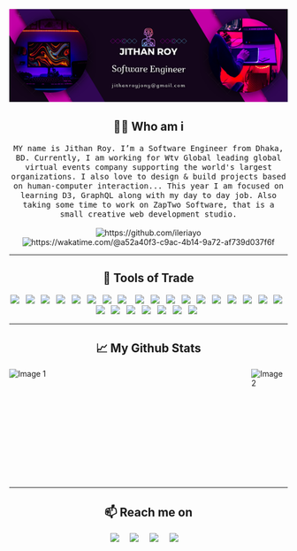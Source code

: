 <div align="center">
  <img src="https://github.com/JithanRoy/JithanRoy/blob/master/profileBanner.png" alt="header"/>
</div>

<!-- <h2 align="center"> (Open for Hiring)</h2>
 -->
<h2 align="center"> 👨‍💻 Who am i</h2>
<p align="center">
  <samp>MY name is Jithan Roy. I’m a Software Engineer from Dhaka, BD. Currently, I am working for Wtv Global leading global virtual events company supporting the world's largest organizations. I also love to design & build projects based on human-computer interaction...
This year I am focused on learning D3, GraphQL along with my day to day job. Also taking some time to work on ZapTwo Software, that is a small creative web development studio.
  </samp>
  <br> <br>
  <img src="https://komarev.com/ghpvc/?username=csalkemy" alt="https://github.com/ileriayo" />
    <img src="https://wakatime.com/badge/user/a52a40f3-c9ac-4b14-9a72-af739d037f6f.svg" alt="https://wakatime.com/@a52a40f3-c9ac-4b14-9a72-af739d037f6f"/>
</p>

<hr>

<h2 align="center"> 🔭 Tools of Trade</h2>
<p align="center">
    <img src="https://img.shields.io/badge/react-%2320232a.svg?style=for-the-badge&logo=react&logoColor=%2361DAFB" />&nbsp;&nbsp;
   <img src="https://img.shields.io/badge/react_native-%2320232a.svg?style=for-the-badge&logo=react&logoColor=%2361DAFB" />&nbsp;&nbsp;
   <img src="https://img.shields.io/badge/Next-black?style=for-the-badge&logo=next.js&logoColor=white" />&nbsp;&nbsp;
    <img src="https://img.shields.io/badge/nestjs-%23E0234E.svg?style=for-the-badge&logo=nestjs&logoColor=white" />&nbsp;&nbsp;
   <img src="https://img.shields.io/badge/Gatsby-%23663399.svg?style=for-the-badge&logo=gatsby&logoColor=white" />&nbsp;&nbsp;
  <img src="https://img.shields.io/badge/vuejs-%2335495e.svg?style=for-the-badge&logo=vuedotjs&logoColor=%234FC08D" />&nbsp;&nbsp;
  <img src="https://img.shields.io/badge/redux-%23593d88.svg?style=for-the-badge&logo=redux&logoColor=white" />&nbsp;&nbsp;
  <img src="https://img.shields.io/badge/node.js%20-%2343853D.svg?&style=for-the-badge&logo=node.js&logoColor=white" />&nbsp;&nbsp;&nbsp;
  <img src="https://img.shields.io/badge/angular-%23DD0031.svg?style=for-the-badge&logo=angular&logoColor=white" />&nbsp;&nbsp;
  <img src="https://img.shields.io/badge/tailwindcss-%2338B2AC.svg?style=for-the-badge&logo=tailwind-css&logoColor=white" />&nbsp;&nbsp;
  <img src="https://img.shields.io/badge/MUI-%230081CB.svg?style=for-the-badge&logo=mui&logoColor=white" />&nbsp;&nbsp;
  <img src="https://img.shields.io/badge/-AntDesign-%230170FE?style=for-the-badge&logo=ant-design&logoColor=white" />&nbsp;&nbsp;
  <img src="https://img.shields.io/badge/SASS-hotpink.svg?style=for-the-badge&logo=SASS&logoColor=white" />&nbsp;&nbsp;
  <img src="https://img.shields.io/badge/bootstrap-%238511FA.svg?style=for-the-badge&logo=bootstrap&logoColor=white" />&nbsp;&nbsp;
   <img src="https://img.shields.io/badge/bulma-00D0B1?style=for-the-badge&logo=bulma&logoColor=white" />&nbsp;&nbsp;
  <img src="https://img.shields.io/badge/Framer-black?style=for-the-badge&logo=framer&logoColor=blue" />&nbsp;&nbsp;
  <img src="https://img.shields.io/badge/chakra-%234ED1C5.svg?style=for-the-badge&logo=chakraui&logoColor=white" />&nbsp;&nbsp;
  <img src="https://img.shields.io/badge/Firebase-039BE5?style=for-the-badge&logo=Firebase&logoColor=white" />&nbsp;&nbsp;
  <img src="https://img.shields.io/badge/MongoDB-%234ea94b.svg?style=for-the-badge&logo=mongodb&logoColor=white" />&nbsp;&nbsp;
  <img src="https://img.shields.io/badge/mysql-%2300f.svg?style=for-the-badge&logo=mysql&logoColor=white" />&nbsp;&nbsp;
   <img src="https://img.shields.io/badge/Canva-%2300C4CC.svg?style=for-the-badge&logo=Canva&logoColor=white" />&nbsp;&nbsp;
  <img src="https://img.shields.io/badge/Pug-FFF?style=for-the-badge&logo=pug&logoColor=A86454" />&nbsp;&nbsp;
  <img src="https://img.shields.io/badge/Quasar-16B7FB?style=for-the-badge&logo=quasar&logoColor=black" />&nbsp;&nbsp;
  <img src="https://img.shields.io/badge/netlify-%23000000.svg?style=for-the-badge&logo=netlify&logoColor=#00C7B7" />&nbsp;&nbsp;
  <img src="https://img.shields.io/badge/vercel-%23000000.svg?style=for-the-badge&logo=vercel&logoColor=whit" />&nbsp;&nbsp;
</p>

<hr>

<h2 align="center">📈 My Github Stats</h2>

<div style="display: flex;align-content: center; align-items: center; justify-content:center; flex-direction: row;" >
    <img style="height: 200px; width:450px; margin-right: 10px" src="https://github-readme-stats.vercel.app/api?username=csalkemy&show_icons=true&theme=transparent" alt="Image 1">
    <img style="height: 200px;" src="https://github-readme-stats.vercel.app/api/top-langs/?username=anuraghazra&layout=compact" alt="Image 2">
</div>

<hr>

<h2  align="center">📫 Reach me on</h2>
<p align="center">
  <a target="_blank"href="https://www.fiverr.com/alkemyy"><img src="https://img.shields.io/badge/UpWork-6FDA44?style=for-the-badge&logo=Upwork&logoColor=white" /></a>&nbsp;&nbsp;&nbsp;&nbsp;
  <a target="_blank"href="https://www.linkedin.com/in/aalkemy/"><img src="https://img.shields.io/badge/linkedin-%230077B5.svg?&style=for-the-badge&logo=linkedin&logoColor=white" /></a>&nbsp;&nbsp;&nbsp;&nbsp;
  <a target="_blank"href="https://twitter.com/HossainAlkemy"><img src="https://img.shields.io/badge/twitter-%231DA1F2.svg?&style=for-the-badge&logo=twitter&logoColor=white" /></a>&nbsp;&nbsp;&nbsp;&nbsp;
  <a href="mailto:alkemy48@gmail.com?subject=Hello%20Alkemy,%20From%20Github"><img src="https://img.shields.io/badge/gmail-%23D14836.svg?&style=for-the-badge&logo=gmail&logoColor=white" /></a>&nbsp;&nbsp;&nbsp;&nbsp;
</p>
